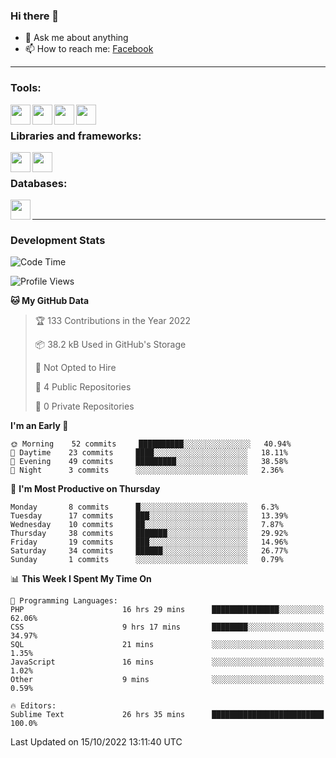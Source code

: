 ### Hi there 👋

<!-- - 🔭 I’m currently working on [huyviet] -->
- 💬 Ask me about anything
- 📫 How to reach me: [Facebook]
<!-- - ⚡ Fun fact: abc -->

---

### Tools:
<img align='left' height="32" width="32" src="https://cdn.jsdelivr.net/npm/simple-icons@4.8.0/icons/phpstorm.svg" />
<img align='left' height="32" width="32" src="https://cdn.jsdelivr.net/npm/simple-icons@4.8.0/icons/sublimetext.svg" />
<img align='left' height="32" width="32" src="https://cdn.jsdelivr.net/npm/simple-icons@4.8.0/icons/laragon.svg" />
<img align='left' height="32" width="32" src="https://cdn.jsdelivr.net/npm/simple-icons@4.8.0/icons/xampp.svg" />
<br>

### Libraries and frameworks:
<img align='left' height="32" width="32" src="https://cdn.jsdelivr.net/npm/simple-icons@4.8.0/icons/laravel.svg" />
<img align='left' height="32" width="32" src="https://cdn.jsdelivr.net/npm/simple-icons@4.8.0/icons/jquery.svg" />
<br>

### Databases:
<img align='left' height="32" width="32" src="https://cdn.jsdelivr.net/npm/simple-icons@4.8.0/icons/mysql.svg" />
<br>

---
### Development Stats
<!--START_SECTION:waka-->
![Code Time](http://img.shields.io/badge/Code%20Time-217%20hrs%2059%20mins-blue)

![Profile Views](http://img.shields.io/badge/Profile%20Views-0-blue)

**🐱 My GitHub Data** 

> 🏆 133 Contributions in the Year 2022
 > 
> 📦 38.2 kB Used in GitHub's Storage 
 > 
> 🚫 Not Opted to Hire
 > 
> 📜 4 Public Repositories 
 > 
> 🔑 0 Private Repositories  
 > 
**I'm an Early 🐤** 

```text
🌞 Morning    52 commits     ██████████░░░░░░░░░░░░░░░   40.94% 
🌆 Daytime    23 commits     ████░░░░░░░░░░░░░░░░░░░░░   18.11% 
🌃 Evening    49 commits     █████████░░░░░░░░░░░░░░░░   38.58% 
🌙 Night      3 commits      ░░░░░░░░░░░░░░░░░░░░░░░░░   2.36%

```
📅 **I'm Most Productive on Thursday** 

```text
Monday       8 commits      █░░░░░░░░░░░░░░░░░░░░░░░░   6.3% 
Tuesday      17 commits     ███░░░░░░░░░░░░░░░░░░░░░░   13.39% 
Wednesday    10 commits     ██░░░░░░░░░░░░░░░░░░░░░░░   7.87% 
Thursday     38 commits     ███████░░░░░░░░░░░░░░░░░░   29.92% 
Friday       19 commits     ███░░░░░░░░░░░░░░░░░░░░░░   14.96% 
Saturday     34 commits     ██████░░░░░░░░░░░░░░░░░░░   26.77% 
Sunday       1 commits      ░░░░░░░░░░░░░░░░░░░░░░░░░   0.79%

```


📊 **This Week I Spent My Time On** 

```text
💬 Programming Languages: 
PHP                      16 hrs 29 mins      ███████████████░░░░░░░░░░   62.06% 
CSS                      9 hrs 17 mins       ████████░░░░░░░░░░░░░░░░░   34.97% 
SQL                      21 mins             ░░░░░░░░░░░░░░░░░░░░░░░░░   1.35% 
JavaScript               16 mins             ░░░░░░░░░░░░░░░░░░░░░░░░░   1.02% 
Other                    9 mins              ░░░░░░░░░░░░░░░░░░░░░░░░░   0.59%

🔥 Editors: 
Sublime Text             26 hrs 35 mins      █████████████████████████   100.0%

```


 Last Updated on 15/10/2022 13:11:40 UTC
<!--END_SECTION:waka-->

[huyviet]: https://huyviet.vn/
[Facebook]: https://www.facebook.com/profile.php?id=100075294702642
